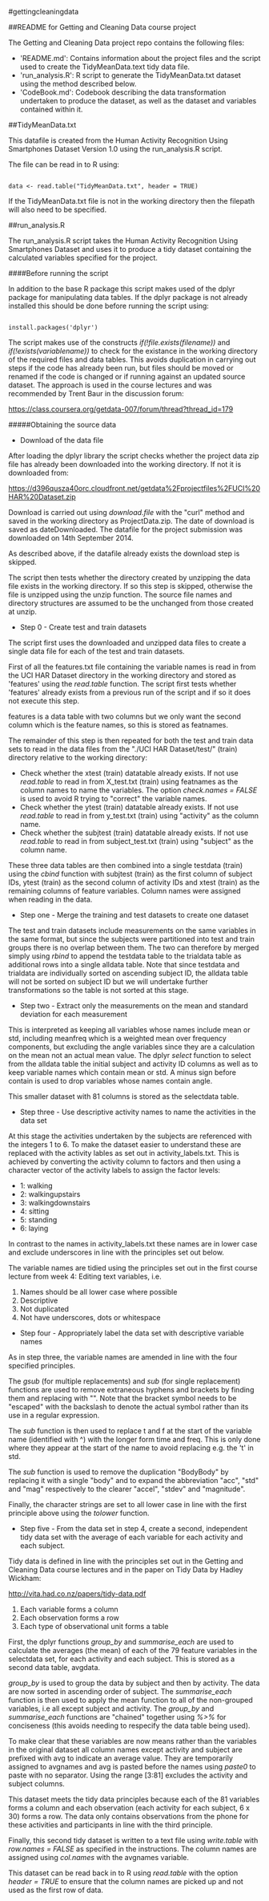 #gettingcleaningdata

##README for Getting and Cleaning Data course project


The Getting and Cleaning Data project repo contains the following files:

- 'README.md': Contains information about the project files and the script used to create the TidyMeanData.text tidy data file.
- 'run_analysis.R': R script to generate the TidyMeanData.txt dataset using the method described below.
- 'CodeBook.md': Codebook describing the data transformation undertaken to produce the dataset, as well as the dataset and variables contained within it.

##TidyMeanData.txt

This datafile is created from the Human Activity Recognition Using Smartphones Dataset
Version 1.0 using the run_analysis.R script.

The file can be read in to R using:

```

data <- read.table("TidyMeanData.txt", header = TRUE)
```

If the TidyMeanData.txt file is not in the working directory then the filepath will also need to be specified.

##run_analysis.R

The run_analysis.R script takes the Human Activity Recognition Using Smartphones Dataset and uses it to produce a tidy dataset containing the calculated variables specified for the project.

####Before running the script

In addition to the base R package this script makes used of the dplyr package for manipulating data tables. If the dplyr package is not already installed this should be done before running the script using:

```

install.packages('dplyr')
```

The script makes use of the constructs *if(!file.exists(filename))* and *if(!exists(variablename))* to check for the existance in the working directory of the required files and data tables. This avoids duplication in carrying out steps if the code has already been run, but files should be moved or renamed if the code is changed or if running against an updated source dataset. The approach is used in the course lectures and was recommended by Trent Baur in the discussion forum:

https://class.coursera.org/getdata-007/forum/thread?thread_id=179

#####Obtaining the source data

* Download of the data file

After loading the dplyr library the script checks whether the project data zip file has already been downloaded into the working directory. If not it is downloaded from:

https://d396qusza40orc.cloudfront.net/getdata%2Fprojectfiles%2FUCI%20HAR%20Dataset.zip

Download is carried out using *download.file* with the "curl" method and saved in the working directory as ProjectData.zip. The date of download is saved as dateDownloaded. The datafile for the project submission was downloaded on 14th September 2014.

As described above, if the datafile already exists the download step is skipped.

The script then tests whether the directory created by unzipping the data file exists in the working directory. If so this step is skipped, otherwise the file is unzipped using the unzip function. The source file names and directory structures are assumed to be the unchanged from those created at unzip.

* Step 0 - Create test and train datasets

The script first uses the downloaded and unzipped data files to create a single data file for each of the test and train datasets.

First of all the features.txt file containing the variable names is read in from the UCI HAR Dataset directory in the working directory and stored as 'features' using the *read.table* function. The script first tests whether 'features' already exists from a previous run of the script and if so it does not execute this step.

features is a data table with two columns but we only want the second column which is the feature names, so this is stored as featnames.

The remainder of this step is then repeated for both the test and train data sets to read in the data files from the "./UCI HAR Dataset/test/" (train) directory relative to the working directory:

- Check whether the xtest (train) datatable already exists. If not use *read.table* to read in from X_test.txt (train) using featnames as the column names to name the variables. The option *check.names = FALSE* is used to avoid R trying to "correct" the variable names.
- Check whether the ytest (train) datatable already exists. If not use *read.table* to read in from y_test.txt (train) using "activity" as the column name.
- Check whether the subjtest (train) datatable already exists. If not use *read.table* to read in from subject_test.txt (train) using "subject" as the column name.

These three data tables are then combined into a single testdata (train) using the *cbind* function with subjtest (train) as the first column of subject IDs, ytest (train) as the second column of activity IDs and xtest (train) as the remaining columns of feature variables. Column names were assigned when reading in the data.

* Step one - Merge the training and test datasets to create one dataset

The test and train datasets include measurements on the same variables in the same format, but since the subjects were partitioned into test and train groups there is no overlap between them. The two can therefore by merged simply using *rbind* to append the testdata table to the trialdata table as additional rows into a single alldata table. Note that since testdata and trialdata are individually sorted on ascending subject ID, the alldata table will not be sorted on subject ID but we will undertake further transformations so the table is not sorted at this stage.

* Step two - Extract only the measurements on the mean and standard deviation for each measurement

This is interpreted as keeping all variables whose names include mean or std, including meanfreq which is a weighted mean over frequency components, but excluding the angle variables since they are a calculation on the mean not an actual mean value. The dplyr *select* function to select from the alldata table the initial subject and activity ID columns as well as to keep variable names which contain mean or std. A minus sign before contain is used to drop variables whose names contain angle.

This smaller dataset with 81 columns is stored as the selectdata table.

* Step three - Use descriptive activity names to name the activities in the data set

At this stage the activities undertaken by the subjects are referenced with the integers 1 to 6. To make the dataset easier to understand these are replaced with the activity lables as set out in activity_labels.txt. This is achieved by converting the activity column to factors and then using a character vector of the activity labels to assign the factor levels:

- 1: walking
- 2: walkingupstairs
- 3: walkingdownstairs
- 4: sitting
- 5: standing
- 6: laying

In contrast to the names in activity_labels.txt these names are in lower case and exclude underscores in line with the principles set out below.

The variable names are tidied using the principles set out in the first course lecture from week 4: Editing text variables, i.e.

1. Names should be all lower case where possible
2. Descriptive
3. Not duplicated
4. Not have underscores, dots or whitespace

* Step four - Appropriately label the data set with descriptive variable names

As in step three, the variable names are amended in line with the four specified principles.

The *gsub* (for multiple replacements) and *sub* (for single replacement) functions are used to remove extraneous hyphens and brackets by finding them and replacing with "". Note that the bracket symbol needs to be "escaped" with the backslash to denote the actual symbol rather than its use in a regular expression.

The *sub* function is then used to replace t and f at the start of the variable name (identified with ^) with the longer form time and freq. This is only done where they appear at the start of the name to avoid replacing e.g. the 't' in std.

The *sub* function is used to remove the duplication "BodyBody" by replacing it with a single "body" and to expand the abbreviation "acc", "std" and "mag" respectively to the clearer "accel", "stdev" and "magnitude".

Finally, the character strings are set to all lower case in line with the first principle above using the *tolower* function.

* Step five - From the data set in step 4, create a second, independent tidy data set with the average of each variable for each activity and each subject.

Tidy data is defined in line with the principles set out in the Getting and Cleaning Data course lectures and in the paper on Tidy Data by Hadley Wickham:

http://vita.had.co.nz/papers/tidy-data.pdf

1. Each variable forms a column
2. Each observation forms a row
3. Each type of observational unit forms a table

First, the dplyr functions *group_by* and *summarise_each* are used to calculate the averages (the mean) of each of the 79 feature variables in the selectdata set, for each activity and each subject. This is stored as a second data table, avgdata.

*group_by* is used to group the data by subject and then by activity. The data are now sorted in ascending order of subject. The *summarise_each* function is then used to apply the mean function to all of the non-grouped variables, i.e all except subject and activity. The *group_by* and *summarise_each* functions are "chained" together using *%>%* for conciseness (this avoids needing to respecify the data table being used).

To make clear that these variables are now means rather than the variables in the original dataset all column names except activity and subject are prefixed with avg to indicate an average value. They are temporarily assigned to avgnames and avg is pasted before the names using *paste0* to paste with no separator. Using the range [3:81] excludes the activity and subject columns.

This dataset meets the tidy data principles because each of the 81 variables forms a column and each observation (each activity for each subject, 6 x 30) forms a row. The data only contains observations from the phone for these activities and participants in line with the third principle.

Finally, this second tidy dataset is written to a text file using *write.table* with *row.names = FALSE* as specified in the instructions. The column names are assigned using *col.names* with the avgnames variable.

This dataset can be read back in to R using *read.table* with the option *header = TRUE* to ensure that the column names are picked up and not used as the first row of data.